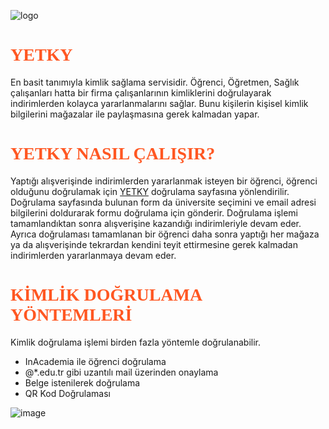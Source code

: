 ![logo](https://user-images.githubusercontent.com/25342964/220331929-bda435a5-e0d0-4b6e-a3dc-0ead6176c846.png)


<h1 style="color:#ff5722; font-family:'Alfa Slab One';">YETKY</h1>

En basit tanımıyla kimlik sağlama servisidir. Öğrenci, Öğretmen, Sağlık çalışanları hatta bir firma 
çalışanlarının kimliklerini doğrulayarak indirimlerden kolayca yararlanmalarını sağlar. 
Bunu kişilerin kişisel kimlik bilgilerini mağazalar ile paylaşmasına gerek kalmadan yapar.


<h1 style="color:#ff5722; font-family:'Alfa Slab One';">YETKY NASIL ÇALIŞIR?</h1>

Yaptığı alışverişinde indirimlerden yararlanmak isteyen bir öğrenci, öğrenci olduğunu doğrulamak için [YETKY](https://yetky.com/)
doğrulama sayfasına yönlendirilir. Doğrulama sayfasında bulunan form da üniversite seçimini ve email adresi
bilgilerini doldurarak formu doğrulama için gönderir. Doğrulama işlemi tamamlandıktan sonra alışverişine kazandığı
indirimleriyle devam eder. Ayrıca doğrulaması tamamlanan bir öğrenci daha sonra yaptığı her mağaza ya da alışverişinde tekrardan kendini teyit
ettirmesine gerek kalmadan indirimlerden yararlanmaya devam eder.


<h1 style="color:#ff5722; font-family:'Alfa Slab One';">KİMLİK DOĞRULAMA YÖNTEMLERİ</h1>
Kimlik doğrulama işlemi birden fazla yöntemle doğrulanabilir.

- InAcademia ile öğrenci doğrulama
- @*.edu.tr gibi uzantılı mail üzerinden onaylama
- Belge istenilerek doğrulama 
- QR Kod Doğrulaması



![image](https://user-images.githubusercontent.com/25342964/220350277-11ca641a-9564-436b-aa13-bfcfca5cd0ef.png)




